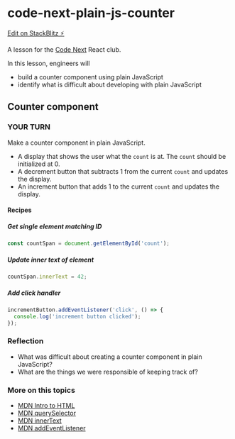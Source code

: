 # code-next-plain-js-counter

[Edit on StackBlitz ⚡️](https://stackblitz.com/edit/code-next-plain-js-counter-sn6gbc)

A lesson for the [Code Next](https://codenext.withgoogle.com/) React club.

In this lesson, engineers will

- build a counter component using plain JavaScript
- identify what is difficult about developing with plain JavaScript

## Counter component

### YOUR TURN

Make a counter component in plain JavaScript.

- A display that shows the user what the `count` is at. The `count` should be initialized at 0.
- A decrement button that subtracts 1 from the current `count` and updates the display.
- An increment button that adds 1 to the current `count` and updates the display.

#### Recipes

##### Get single element matching ID

```js
const countSpan = document.getElementById('count');
```

##### Update inner text of element

```js
countSpan.innerText = 42;
```

##### Add click handler

```js
incrementButton.addEventListener('click', () => {
  console.log('increment button clicked');
});
```

### Reflection

- What was difficult about creating a counter component in plain JavaScript?
- What are the things we were responsible of keeping track of?

### More on this topics

- [MDN Intro to HTML](https://developer.mozilla.org/en-US/docs/Learn/HTML/Introduction_to_HTML)
- [MDN querySelector](https://developer.mozilla.org/en-US/docs/Web/API/Document/querySelector)
- [MDN innerText](https://developer.mozilla.org/en-US/docs/Web/API/HTMLElement/innerText)
- [MDN addEventListener](https://developer.mozilla.org/en-US/docs/Web/API/EventTarget/addEventListener)

